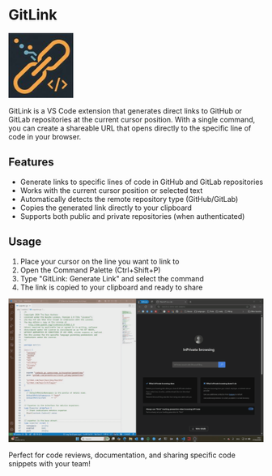 # GitLink
<img src="images/icon.jpg" width="128" height="128"/>

GitLink is a VS Code extension that generates direct links to GitHub or GitLab repositories at the current cursor position. With a single command, you can create a shareable URL that opens directly to the specific line of code in your browser.

## Features

- Generate links to specific lines of code in GitHub and GitLab repositories
- Works with the current cursor position or selected text
- Automatically detects the remote repository type (GitHub/GitLab)
- Copies the generated link directly to your clipboard
- Supports both public and private repositories (when authenticated)

## Usage

1. Place your cursor on the line you want to link to
2. Open the Command Palette (Ctrl+Shift+P)
3. Type "GitLink: Generate Link" and select the command
4. The link is copied to your clipboard and ready to share

![alt text](images/demo.gif)

Perfect for code reviews, documentation, and sharing specific code snippets with your team!

